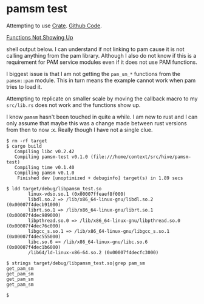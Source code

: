 # pamsm test

Attempting to use [Crate](https://crates.io/crates/pamsm).
[Github Code](https://github.com/rcatolino/pam_sm_rust).

[Functions Not Showing Up](https://github.com/rcatolino/pam_sm_rust/blob/master/src/pam.rs#L89-L109)

shell output below. I can understand if not linking to pam cause it is
not calling anything from the pam library. Although I also do not know
if this is a requirement for PAM service modules even if it does not
use PAM functions.

I biggest issue is that I am not getting the `pam_sm_*` functions from
the `pamsm::pam` module. This in turn means the example cannot work
when pam tries to load it.

Attempting to replicate on smaller scale by moving the callback macro
to my `src/lib.rs` does not work and the functions show up.

I know `pamsm` hasn't been touched in quite a while. I am new to rust
and I can only assume that maybe this was a change made between rust
versions from then to now :x. Really though I have not a single clue.

```shell
$ rm -rf target                                                                    
$ cargo build
   Compiling libc v0.2.42
   Compiling pamsm-test v0.1.0 (file:///home/context/src/hive/pamsm-test)
   Compiling time v0.1.40
   Compiling pamsm v0.1.0
    Finished dev [unoptimized + debuginfo] target(s) in 1.89 secs

$ ldd target/debug/libpamsm_test.so 
        linux-vdso.so.1 (0x00007ffeaef8f000)
        libdl.so.2 => /lib/x86_64-linux-gnu/libdl.so.2 (0x00007f4decb91000)
        librt.so.1 => /lib/x86_64-linux-gnu/librt.so.1 (0x00007f4dec989000)
        libpthread.so.0 => /lib/x86_64-linux-gnu/libpthread.so.0 (0x00007f4dec76c000)
        libgcc_s.so.1 => /lib/x86_64-linux-gnu/libgcc_s.so.1 (0x00007f4dec555000)
        libc.so.6 => /lib/x86_64-linux-gnu/libc.so.6 (0x00007f4dec1b6000)
        /lib64/ld-linux-x86-64.so.2 (0x00007f4decfc3000)

$ strings target/debug/libpamsm_test.so|grep pam_sm
get_pam_sm
get_pam_sm
get_pam_sm
get_pam_sm

$
```
